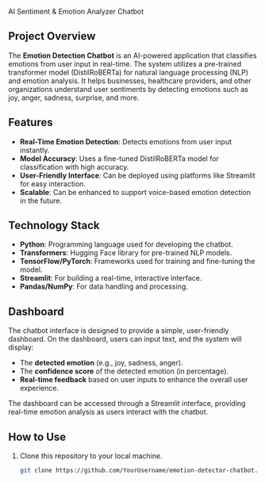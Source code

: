 AI Sentiment & Emotion Analyzer Chatbot


## Project Overview
The **Emotion Detection Chatbot** is an AI-powered application that classifies emotions from user input in real-time. The system utilizes a pre-trained transformer model (DistilRoBERTa) for natural language processing (NLP) and emotion analysis. It helps businesses, healthcare providers, and other organizations understand user sentiments by detecting emotions such as joy, anger, sadness, surprise, and more.

## Features
- **Real-Time Emotion Detection**: Detects emotions from user input instantly.
- **Model Accuracy**: Uses a fine-tuned DistilRoBERTa model for classification with high accuracy.
- **User-Friendly Interface**: Can be deployed using platforms like Streamlit for easy interaction.
- **Scalable**: Can be enhanced to support voice-based emotion detection in the future.

## Technology Stack
- **Python**: Programming language used for developing the chatbot.
- **Transformers**: Hugging Face library for pre-trained NLP models.
- **TensorFlow/PyTorch**: Frameworks used for training and fine-tuning the model.
- **Streamlit**: For building a real-time, interactive interface.
- **Pandas/NumPy**: For data handling and processing.

## Dashboard
The chatbot interface is designed to provide a simple, user-friendly dashboard. On the dashboard, users can input text, and the system will display:
- The **detected emotion** (e.g., joy, sadness, anger).
- The **confidence score** of the detected emotion (in percentage).
- **Real-time feedback** based on user inputs to enhance the overall user experience.

The dashboard can be accessed through a Streamlit interface, providing real-time emotion analysis as users interact with the chatbot.

## How to Use
1. Clone this repository to your local machine.
   ```bash
   git clone https://github.com/YourUsername/emotion-detector-chatbot.git
